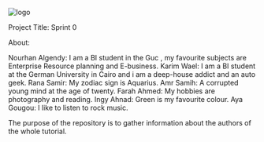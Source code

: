 ![logo](https://thumb.ibb.co/e5V2vn/tut_logo.png)

Project Title:
Sprint 0

About:


Nourhan Algendy: I am a BI student in the Guc , my favourite subjects are Enterprise Resource planning and E-business.
Karim Wael: I am a BI student at the German University in Cairo and i am a deep-house addict and an auto geek. 
Rana Samir: My zodiac sign is Aquarius.
Amr Samih: A corrupted young mind at the age of twenty.
Farah Ahmed: My hobbies are photography and reading.
Ingy Ahnad: Green is my favourite colour.
Aya Gougou: I like to listen to rock music.

The purpose of the repository is to gather information about the authors of the whole tutorial.
